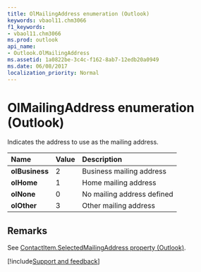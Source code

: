 ```yaml
---
title: OlMailingAddress enumeration (Outlook)
keywords: vbaol11.chm3066
f1_keywords:
- vbaol11.chm3066
ms.prod: outlook
api_name:
- Outlook.OlMailingAddress
ms.assetid: 1a0822be-3c4c-f162-8ab7-12edb20a0949
ms.date: 06/08/2017
localization_priority: Normal
---
```



# OlMailingAddress enumeration (Outlook)

Indicates the address to use as the mailing address.



|Name|Value|Description|
|:-----|:-----|:-----|
| **olBusiness**|2|Business mailing address|
| **olHome**|1|Home mailing address|
| **olNone**|0|No mailing address defined|
| **olOther**|3|Other mailing address|

## Remarks

See [ContactItem.SelectedMailingAddress property (Outlook)](Outlook.ContactItem.SelectedMailingAddress.md).

[!include[Support and feedback](~/includes/feedback-boilerplate.md)]